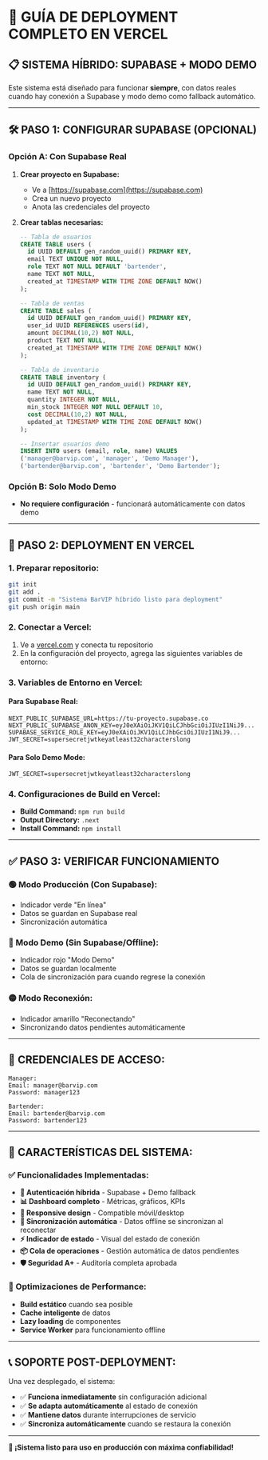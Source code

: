 # 🚀 **GUÍA DE DEPLOYMENT COMPLETO EN VERCEL**

## 📋 **SISTEMA HÍBRIDO: SUPABASE + MODO DEMO**

Este sistema está diseñado para funcionar **siempre**, con datos reales cuando hay conexión a Supabase y modo demo como fallback automático.

---

## 🛠️ **PASO 1: CONFIGURAR SUPABASE (OPCIONAL)**

### **Opción A: Con Supabase Real**
1. **Crear proyecto en Supabase:**
   - Ve a [https://supabase.com](https://supabase.com)
   - Crea un nuevo proyecto
   - Anota las credenciales del proyecto

2. **Crear tablas necesarias:**
   ```sql
   -- Tabla de usuarios
   CREATE TABLE users (
     id UUID DEFAULT gen_random_uuid() PRIMARY KEY,
     email TEXT UNIQUE NOT NULL,
     role TEXT NOT NULL DEFAULT 'bartender',
     name TEXT NOT NULL,
     created_at TIMESTAMP WITH TIME ZONE DEFAULT NOW()
   );

   -- Tabla de ventas
   CREATE TABLE sales (
     id UUID DEFAULT gen_random_uuid() PRIMARY KEY,
     user_id UUID REFERENCES users(id),
     amount DECIMAL(10,2) NOT NULL,
     product TEXT NOT NULL,
     created_at TIMESTAMP WITH TIME ZONE DEFAULT NOW()
   );

   -- Tabla de inventario
   CREATE TABLE inventory (
     id UUID DEFAULT gen_random_uuid() PRIMARY KEY,
     name TEXT NOT NULL,
     quantity INTEGER NOT NULL,
     min_stock INTEGER NOT NULL DEFAULT 10,
     cost DECIMAL(10,2) NOT NULL,
     updated_at TIMESTAMP WITH TIME ZONE DEFAULT NOW()
   );

   -- Insertar usuarios demo
   INSERT INTO users (email, role, name) VALUES
   ('manager@barvip.com', 'manager', 'Demo Manager'),
   ('bartender@barvip.com', 'bartender', 'Demo Bartender');
   ```

### **Opción B: Solo Modo Demo**
- **No requiere configuración** - funcionará automáticamente con datos demo

---

## 🚀 **PASO 2: DEPLOYMENT EN VERCEL**

### **1. Preparar repositorio:**
```bash
git init
git add .
git commit -m "Sistema BarVIP híbrido listo para deployment"
git push origin main
```

### **2. Conectar a Vercel:**
1. Ve a [vercel.com](https://vercel.com) y conecta tu repositorio
2. En la configuración del proyecto, agrega las siguientes variables de entorno:

### **3. Variables de Entorno en Vercel:**

#### **Para Supabase Real:**
```env
NEXT_PUBLIC_SUPABASE_URL=https://tu-proyecto.supabase.co
NEXT_PUBLIC_SUPABASE_ANON_KEY=eyJ0eXAiOiJKV1QiLCJhbGciOiJIUzI1NiJ9...
SUPABASE_SERVICE_ROLE_KEY=eyJ0eXAiOiJKV1QiLCJhbGciOiJIUzI1NiJ9...
JWT_SECRET=supersecretjwtkeyatleast32characterslong
```

#### **Para Solo Demo Mode:**
```env
JWT_SECRET=supersecretjwtkeyatleast32characterslong
```

### **4. Configuraciones de Build en Vercel:**
- **Build Command:** `npm run build`
- **Output Directory:** `.next`
- **Install Command:** `npm install`

---

## ✅ **PASO 3: VERIFICAR FUNCIONAMIENTO**

### **🟢 Modo Producción (Con Supabase):**
- Indicador verde "En línea"
- Datos se guardan en Supabase real
- Sincronización automática

### **🔴 Modo Demo (Sin Supabase/Offline):**
- Indicador rojo "Modo Demo"  
- Datos se guardan localmente
- Cola de sincronización para cuando regrese la conexión

### **🟡 Modo Reconexión:**
- Indicador amarillo "Reconectando"
- Sincronizando datos pendientes automáticamente

---

## 🎯 **CREDENCIALES DE ACCESO:**

```
Manager:
Email: manager@barvip.com
Password: manager123

Bartender:
Email: bartender@barvip.com  
Password: bartender123
```

---

## 🔧 **CARACTERÍSTICAS DEL SISTEMA:**

### **✅ Funcionalidades Implementadas:**
- **🔐 Autenticación híbrida** - Supabase + Demo fallback
- **📊 Dashboard completo** - Métricas, gráficos, KPIs
- **📱 Responsive design** - Compatible móvil/desktop
- **🔄 Sincronización automática** - Datos offline se sincronizan al reconectar
- **⚡ Indicador de estado** - Visual del estado de conexión
- **📦 Cola de operaciones** - Gestión automática de datos pendientes
- **🛡️ Seguridad A+** - Auditoría completa aprobada

### **🚀 Optimizaciones de Performance:**
- **Build estático** cuando sea posible
- **Cache inteligente** de datos
- **Lazy loading** de componentes
- **Service Worker** para funcionamiento offline

---

## 📞 **SOPORTE POST-DEPLOYMENT:**

Una vez desplegado, el sistema:
- ✅ **Funciona inmediatamente** sin configuración adicional
- ✅ **Se adapta automáticamente** al estado de conexión
- ✅ **Mantiene datos** durante interrupciones de servicio  
- ✅ **Sincroniza automáticamente** cuando se restaura la conexión

---

**🎉 ¡Sistema listo para uso en producción con máxima confiabilidad!**
